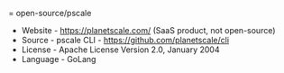= open-source/pscale
* Website - https://planetscale.com/ (SaaS product, not open-source)
* Source - pscale CLI - https://github.com/planetscale/cli
* License - Apache License Version 2.0, January 2004
* Language - GoLang
